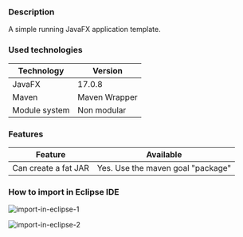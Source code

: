 ### Description

A simple running JavaFX application template.

### Used technologies

| Technology    | Version       |
|---------------|---------------|
| JavaFX        | 17.0.8        |
| Maven         | Maven Wrapper |
| Module system | Non modular   |

### Features

| Feature              | Available                         |
|----------------------|-----------------------------------|
| Can create a fat JAR | Yes. Use the maven goal "package" |  

### How to import in Eclipse IDE

![import-in-eclipse-1](https://github.com/davidweber411/JavaFxAppMavenNonModular/assets/108978258/5c554853-0966-41c7-8b77-17b414f5e174)

![import-in-eclipse-2](https://github.com/davidweber411/JavaFxAppMavenNonModular/assets/108978258/43c7bdec-f189-4809-87c5-90476d615556)
